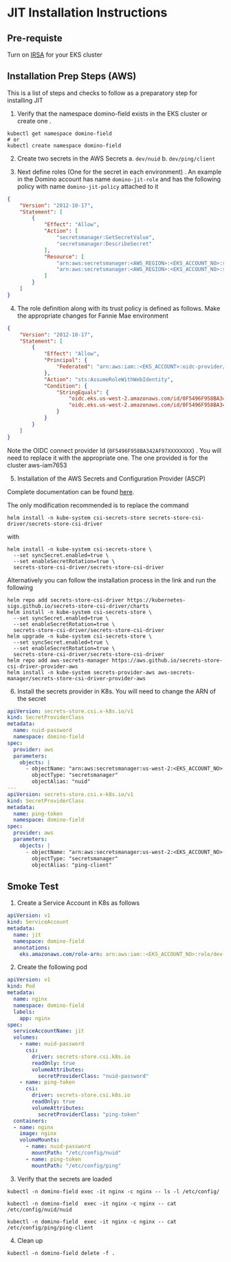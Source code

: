 
# JIT Installation Instructions

## Pre-requiste

Turn on [IRSA](https://docs.aws.amazon.com/eks/latest/userguide/iam-roles-for-service-accounts.html) for your EKS cluster 

## Installation Prep Steps (AWS)

This is a list of steps and checks to follow as a preparatory step for installing JIT

1. Verify that the namespace domino-field exists in the EKS cluster or create one . 
```shell
kubectl get namespace domino-field
# or 
kubectl create namespace domino-field
```

2. Create two secrets in the AWS Secrets 
   a. `dev/nuid`
   b. `dev/ping/client`



3. Next define roles (One for the secret in each environment) . An example in the Domino account has name `domino-jit-role` and has the following policy with name `domino-jit-policy` attached to it 
```json
{
    "Version": "2012-10-17",
    "Statement": [
        {
            "Effect": "Allow",
            "Action": [
                "secretsmanager:GetSecretValue",
                "secretsmanager:DescribeSecret"
            ],
            "Resource": [
                "arn:aws:secretsmanager:<AWS_REGION>:<EKS_ACCOUNT_NO>:secret:dev/nuid-SIHUKk",
                "arn:aws:secretsmanager:<AWS_REGION>:<EKS_ACCOUNT_NO>:secret:dev/ping/client-R3cHbp"
            ]
        }
    ]
}
```


4. The role definition along with its trust policy is defined as follows. Make the appropriate changes for Fannie Mae environment
```json
{
    "Version": "2012-10-17",
    "Statement": [
        {
            "Effect": "Allow",
            "Principal": {
                "Federated": "arn:aws:iam::<EKS_ACCOUNT>:oidc-provider/oidc.eks.us-west-2.amazonaws.com/id/0F5496F958BA342AF97XXXXXXXX"
            },
            "Action": "sts:AssumeRoleWithWebIdentity",
            "Condition": {
                "StringEquals": {
                    "oidc.eks.us-west-2.amazonaws.com/id/0F5496F958BA342AF97XXXXXXXX:aud": "sts.amazonaws.com",
                    "oidc.eks.us-west-2.amazonaws.com/id/0F5496F958BA342AF97XXXXXXXX:sub": "system:serviceaccount:domino-field:jit"
                }
            }
        }
    ]
}
```

Note the OIDC connect provider Id (`0F5496F958BA342AF97XXXXXXXX`) . You will need to replace it with the appropriate one. The one provided is for the cluster aws-iam7653

5. Installation of the AWS Secrets and Configuration Provider (ASCP)

Complete documentation can be found [here](https://docs.aws.amazon.com/secretsmanager/latest/userguide/integrating_csi_driver.html#integrating_csi_driver_example_2).

The only modification recommended is to replace the command
```shell
helm install -n kube-system csi-secrets-store secrets-store-csi-driver/secrets-store-csi-driver
```
with
```shell
helm install -n kube-system csi-secrets-store \
  --set syncSecret.enabled=true \
  --set enableSecretRotation=true \
  secrets-store-csi-driver/secrets-store-csi-driver
```

Alternatively you can follow the installation process in the link and run the following
```shell
helm repo add secrets-store-csi-driver https://kubernetes-sigs.github.io/secrets-store-csi-driver/charts
helm install -n kube-system csi-secrets-store \
  --set syncSecret.enabled=true \
  --set enableSecretRotation=true \
  secrets-store-csi-driver/secrets-store-csi-driver
helm upgrade -n kube-system csi-secrets-store \
  --set syncSecret.enabled=true \
  --set enableSecretRotation=true \
  secrets-store-csi-driver/secrets-store-csi-driver
helm repo add aws-secrets-manager https://aws.github.io/secrets-store-csi-driver-provider-aws
helm install -n kube-system secrets-provider-aws aws-secrets-manager/secrets-store-csi-driver-provider-aws

```


6. Install the secrets provider in K8s. You will need to change the ARN of the secret

```yaml
apiVersion: secrets-store.csi.x-k8s.io/v1
kind: SecretProviderClass
metadata:
  name: nuid-password
  namespace: domino-field
spec:
  provider: aws
  parameters:
    objects: |
      - objectName: "arn:aws:secretsmanager:us-west-2:<EKS_ACCOUNT_NO>:secret:dev/nuid-SIHUKk"
        objectType: "secretsmanager"
        objectAlias: "nuid"
---
apiVersion: secrets-store.csi.x-k8s.io/v1
kind: SecretProviderClass
metadata:
  name: ping-token
  namespace: domino-field
spec:
  provider: aws
  parameters:
    objects: |
      - objectName: "arn:aws:secretsmanager:us-west-2:<EKS_ACCOUNT_NO>:secret:dev/ping/client-R3cHbp"
        objectType: "secretsmanager"
        objectAlias: "ping-client"
```

## Smoke Test

1. Create a Service Account in K8s as follows 
```yaml
apiVersion: v1
kind: ServiceAccount
metadata:
  name: jit
  namespace: domino-field
  annotations:
    eks.amazonaws.com/role-arn: arn:aws:iam::<EKS_ACCOUNT_NO>:role/dev-domino-jit-role
```

2. Create the following pod 
```yaml
apiVersion: v1
kind: Pod
metadata:
  name: nginx
  namespace: domino-field
  labels:
    app: nginx
spec:
  serviceAccountName: jit
  volumes:
    - name: nuid-password
      csi:
        driver: secrets-store.csi.k8s.io
        readOnly: true
        volumeAttributes:
          secretProviderClass: "nuid-password"
    - name: ping-token
      csi:
        driver: secrets-store.csi.k8s.io
        readOnly: true
        volumeAttributes:
          secretProviderClass: "ping-token"
  containers:
  - name: nginx
    image: nginx
    volumeMounts:
      - name: nuid-password
        mountPath: "/etc/config/nuid"
      - name: ping-token
        mountPath: "/etc/config/ping"
```


3. Verify that the secrets are loaded 

```shell
kubectl -n domino-field exec -it nginx -c nginx -- ls -l /etc/config/

kubectl -n domino-field  exec -it nginx -c nginx -- cat  /etc/config/nuid/nuid

kubectl -n domino-field  exec -it nginx -c nginx -- cat  /etc/config/ping/ping-client
```

4. Clean up
```shell
kubectl -n domino-field delete -f .
```
